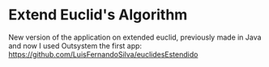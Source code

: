 # Extend Euclid's Algorithm
New version of the application on extended euclid, previously made in Java and now I used Outsystem
the first app: https://github.com/LuisFernandoSilva/euclidesEstendido

